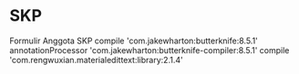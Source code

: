 # SKP
Formulir Anggota SKP
compile 'com.jakewharton:butterknife:8.5.1'
annotationProcessor 'com.jakewharton:butterknife-compiler:8.5.1'
compile 'com.rengwuxian.materialedittext:library:2.1.4'
